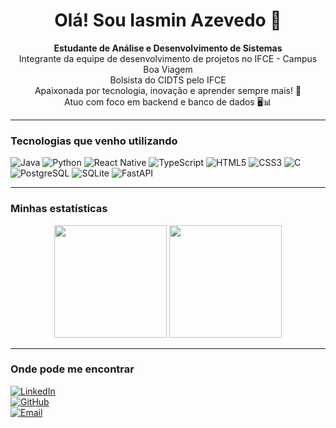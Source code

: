 <h1 align="center">Olá! Sou Iasmin Azevedo 👋</h1>

<p align="center">
  <b> Estudante de Análise e Desenvolvimento de Sistemas </b>  
  <br />
  Integrante da equipe de desenvolvimento de projetos no IFCE - Campus Boa Viagem
  <br />
  Bolsista do CIDTS pelo IFCE
  <br />
  Apaixonada por tecnologia, inovação e aprender sempre mais! 🚀
  <br />
  Atuo com foco em backend e banco de dados 🖥️📊
</p>

---

### Tecnologias que venho utilizando
![Java](https://img.shields.io/badge/Java-007396?style=for-the-badge&logo=java&logoColor=white)
![Python](https://img.shields.io/badge/Python-3776AB?style=for-the-badge&logo=python&logoColor=white)
![React Native](https://img.shields.io/badge/React_Native-61DAFB?style=for-the-badge&logo=react&logoColor=black)
![TypeScript](https://img.shields.io/badge/TypeScript-3178C6?style=for-the-badge&logo=typescript&logoColor=white)
![HTML5](https://img.shields.io/badge/HTML5-E34F26?style=for-the-badge&logo=html5&logoColor=white)
![CSS3](https://img.shields.io/badge/CSS3-1572B6?style=for-the-badge&logo=css3&logoColor=white)
![C](https://img.shields.io/badge/C-00599C?style=for-the-badge&logo=c&logoColor=white)
![PostgreSQL](https://img.shields.io/badge/PostgreSQL-336791?style=for-the-badge&logo=postgresql&logoColor=white)
![SQLite](https://img.shields.io/badge/SQLite-003B57?style=for-the-badge&logo=sqlite&logoColor=white)
![FastAPI](https://img.shields.io/badge/FastAPI-009688?style=for-the-badge&logo=fastapi&logoColor=white)

---

### Minhas estatísticas

<p align="center">
  <img height="180em" src="https://github-readme-stats.vercel.app/api?username=Iasmin-Azevedo&show_icons=true&theme=tokyonight&include_all_commits=true&count_private=true"/>

  <img height="180em" src="https://github-readme-stats.vercel.app/api/top-langs/?username=Iasmin-Azevedo&layout=compact&langs_count=8&theme=tokyonight"/>
</p>

---

### Onde pode me encontrar
[![LinkedIn](https://img.shields.io/badge/LinkedIn-0A66C2?style=for-the-badge&logo=linkedin&logoColor=white)](https://www.linkedin.com/in/iasmin-azevedo/)  
[![GitHub](https://img.shields.io/badge/GitHub-181717?style=for-the-badge&logo=github&logoColor=white)](https://github.com/Iasmin-Azevedo)  
[![Email](https://img.shields.io/badge/Email-D14836?style=for-the-badge&logo=gmail&logoColor=white)](mailto:iasmin.azevedo@aluno.ifce.edu.br)
